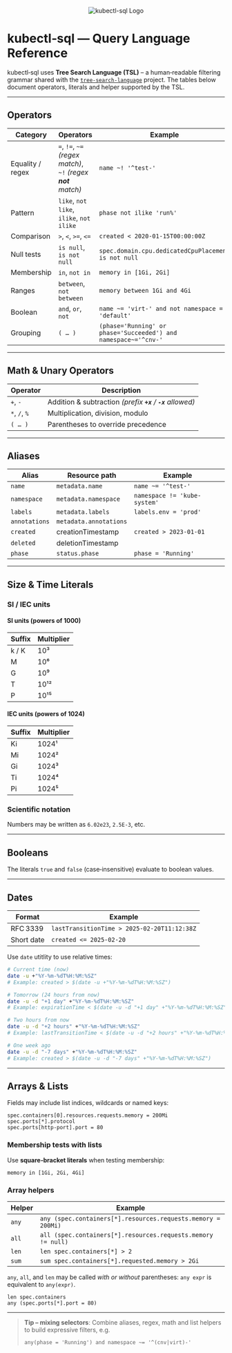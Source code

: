 <p align="center">
  <img src="https://raw.githubusercontent.com/yaacov/kubectl-sql/master/img/kubesql-162.png" alt="kubectl-sql Logo">
</p>

# kubectl‑sql — Query Language Reference

kubectl‑sql uses **Tree Search Language (TSL)** – a human‑readable filtering grammar shared with the [`tree-search-language`](https://github.com/yaacov/tree-search-language) project.  The tables below document operators, literals and helper supported by the TSL.

---

## Operators

| Category         | Operators                                                         | Example                                                         |
| ---------------- | ----------------------------------------------------------------- | --------------------------------------------------------------- |
| Equality / regex | `=`, `!=`, `~=` *(regex match)*, `~!` *(regex ****not**** match)* | `name ~! '^test-'`                                              |
| Pattern          | `like`, `not like`, `ilike`, `not ilike`                          | `phase not ilike 'run%'`                                        |
| Comparison       | `>`, `<`, `>=`, `<=`                                              | `created < 2020‑01‑15T00:00:00Z`                                |
| Null tests       | `is null`, `is not null`                                          | `spec.domain.cpu.dedicatedCpuPlacement is not null`             |
| Membership       | `in`, `not in`                                                    | `memory in [1Gi, 2Gi]`                                          |
| Ranges           | `between`, `not between`                                          | `memory between 1Gi and 4Gi`                                    |
| Boolean          | `and`, `or`, `not`                                                | `name ~= 'virt-' and not namespace = 'default'`                 |
| Grouping         | `( … )`                                                           | `(phase='Running' or phase='Succeeded') and namespace~='^cnv-'` |

---

## Math & Unary Operators

| Operator      | Description                                                   |
| ------------- | ------------------------------------------------------------- |
| `+`, `-`      | Addition & subtraction *(prefix **`+x`** / **`-x`** allowed)* |
| `*`, `/`, `%` | Multiplication, division, modulo                              |
| `( … )`       | Parentheses to override precedence                            |

---

## Aliases

| Alias         | Resource path          | Example                      |
| ------------- | ---------------------- | ---------------------------- |
| `name`        | `metadata.name`        | `name ~= '^test-'`           |
| `namespace`   | `metadata.namespace`   | `namespace != 'kube-system'` |
| `labels`      | `metadata.labels`      | `labels.env = 'prod'`        |
| `annotations` | `metadata.annotations` |                              |
| `created`     | creationTimestamp      | `created > 2023‑01‑01`       |
| `deleted`     | deletionTimestamp      |                              |
| `phase`       | `status.phase`         | `phase = 'Running'`          |

---

## Size & Time Literals

### SI / IEC units

#### SI units (powers of 1000)

| Suffix | Multiplier |
| ------ | ---------- |
| k / K  | 10³         |
| M      | 10⁶         |
| G      | 10⁹         |
| T      | 10¹²        |
| P      | 10¹⁵        |

#### IEC units (powers of 1024)

| Suffix | Multiplier |
| ------ | ---------- |
| Ki     | 1024¹       |
| Mi     | 1024²       |
| Gi     | 1024³       |
| Ti     | 1024⁴       |
| Pi     | 1024⁵       |

### Scientific notation

Numbers may be written as `6.02e23`, `2.5E‑3`, etc.

---

## Booleans

The literals `true` and `false` (case‑insensitive) evaluate to boolean values.

---

## Dates

| Format     | Example                                     |
| ---------- | ------------------------------------------- |
| RFC 3339   | `lastTransitionTime > 2025‑02‑20T11:12:38Z` |
| Short date | `created <= 2025‑02‑20`                     |

Use `date` utitlity to use relative times:

```bash
# Current time (now)
date -u +"%Y-%m-%dT%H:%M:%SZ"
# Example: created > $(date -u +"%Y-%m-%dT%H:%M:%SZ")

# Tomorrow (24 hours from now)
date -u -d "+1 day" +"%Y-%m-%dT%H:%M:%SZ"
# Example: expirationTime < $(date -u -d "+1 day" +"%Y-%m-%dT%H:%M:%SZ")

# Two hours from now
date -u -d "+2 hours" +"%Y-%m-%dT%H:%M:%SZ"
# Example: lastTransitionTime < $(date -u -d "+2 hours" +"%Y-%m-%dT%H:%M:%SZ")

# One week ago
date -u -d "-7 days" +"%Y-%m-%dT%H:%M:%SZ"
# Example: created > $(date -u -d "-7 days" +"%Y-%m-%dT%H:%M:%SZ")
```

---

## Arrays & Lists

Fields may include list indices, wildcards or named keys:

```tsl
spec.containers[0].resources.requests.memory = 200Mi
spec.ports[*].protocol
spec.ports[http‑port].port = 80
```

### Membership tests with lists

Use **square‑bracket literals** when testing membership:

```tsl
memory in [1Gi, 2Gi, 4Gi]
```

### Array helpers

| Helper | Example                                                     |
| ------ | ----------------------------------------------------------- |
| `any`  | `any (spec.containers[*].resources.requests.memory = 200Mi)` |
| `all`  | `all (spec.containers[*].resources.requests.memory != null)`  |
| `len`  | `len spec.containers[*] > 2`                               |
| `sum`  | `sum spec.containers[*].requested.memory > 2Gi`                               |

`any`, `all`, and `len` may be called *with or without* parentheses: `any expr` is equivalent to `any(expr)`.

```tsl
len spec.containers
any (spec.ports[*].port = 80)
```

---

> **Tip – mixing selectors**: Combine aliases, regex, math and list helpers to build expressive filters, e.g.
>
> ```tsl
> any(phase = 'Running') and namespace ~= '^(cnv|virt)-'
> ```
